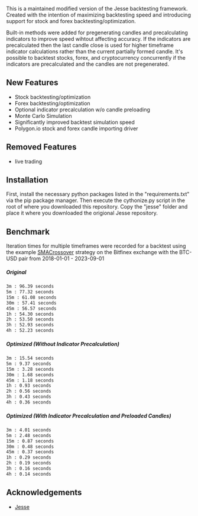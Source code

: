This is a maintained modified version of the Jesse backtesting framework. Created with the intention of maximizing backtesting speed and introducing support for stock and forex backtesting/optimization.

 Built-in methods were added for pregenerating candles and precalculating indicators to improve speed wihtout affecting accuracy. If the indicators are precalculated then the last candle close is used for higher timeframe indicator calculations rather than the current partially formed candle. It's possible to backtest stocks, forex, and cryptocurrency concurrently if the indicators are precalculated and the candles are not pregenerated. 

## New Features

* Stock backtesting/optimization 
* Forex backtesting/optimization
* Optional indicator precalculation w/o candle preloading
* Monte Carlo Simulation
* Significantly improved backtest simulation speed
* Polygon.io stock and forex candle importing driver

## Removed Features

* live trading

## Installation 

First, install the necessary python packages listed in the "requirements.txt" via the pip package manager. Then execute the cythonize.py script in the root of where you downloaded this repository. Copy the "jesse" folder and place it where you downloaded the origional Jesse repository. 


## Benchmark

Iteration times for multiple timeframes were recorded for a backtest using the example [SMACrossover](https://github.com/jesse-ai/example-strategies/blob/master/SMACrossover/__init__.py) strategy on the Bitfinex exchange with the BTC-USD pair from 2018-01-01 - 2023-09-01
##### Original 

```bash
3m : 96.39 seconds 
5m : 77.32 seconds
15m : 61.08 seconds
30m : 57.41 seconds
45m : 56.57 seconds
1h : 54.30 seconds
2h : 53.50 seconds
3h : 52.93 seconds
4h : 52.23 seconds
```

##### Optimized (Without Indicator Precalculation)

```bash
3m : 15.54 seconds 
5m : 9.37 seconds
15m : 3.28 seconds
30m : 1.68 seconds
45m : 1.18 seconds
1h : 0.93 seconds 
2h : 0.56 seconds
3h : 0.43 seconds
4h : 0.36 seconds
```

##### Optimized (With Indicator Precalculation and Preloaded Candles)

```bash
3m : 4.01 seconds 
5m : 2.48 seconds
15m : 0.87 seconds 
30m : 0.48 seconds
45m : 0.37 seconds
1h : 0.29 seconds
2h : 0.19 seconds
3h : 0.16 seconds
4h : 0.14 seconds
```

## Acknowledgements

 - [Jesse](https://github.com/jesse-ai/jesse)